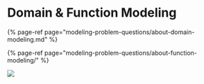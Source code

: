 # Domain & Function Modeling

{% page-ref page="modeling-problem-questions/about-domain-modeling.md" %}

{% page-ref page="modeling-problem-questions/about-function-modeling/" %}

![](https://maanaimages.blob.core.windows.net/maana-q-documentation/k7.png)






